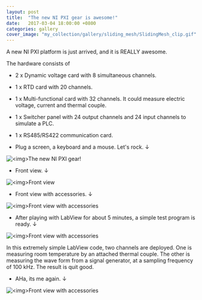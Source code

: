 ```yaml
---
layout: post
title:  "The new NI PXI gear is awesome!"
date:   2017-03-04 18:00:00 +0800
categories: gallery
cover_image: "my_collection/gallery/sliding_mesh/SlidingMesh_clip.gif"
---
```


A new NI PXI platform is just arrived, and it is REALLY awesome. 

The hardware consists of

* 2 x Dynamic voltage card with 8 simultaneous channels. 
* 1 x RTD card with 20 channels.
* 1 x Multi-functional card with 32 channels. It could measure electric voltage, current and thermal couple.
* 1 x Switcher panel with 24 output channels and 24 input channels to simulate a PLC.
* 1 x RS485/RS422 communication card.

* Plug a screen, a keyboard and a mouse. Let's rock. &darr;

<p><img src="{{site.baseurl}}/my_collection/gallery/ni/new-NI-PXI.jpg" alt="<img>The new NI PXI gear!"></p>

* Front view. &darr;

<p><img src="{{site.baseurl}}/my_collection/gallery/ni/without-accessories.jpg" alt="<img>Front view"></p>

* Front view with accessories. &darr;

<p><img src="{{site.baseurl}}/my_collection/gallery/ni/with-accessories.jpg" alt="<img>Front view with accessories"></p>

* After playing with LabView for about 5 minutes, a simple test program is ready. &darr;

<p><img src="{{site.baseurl}}/my_collection/gallery/ni/NI-PXI-with-LabView.jpg" alt="<img>Front view with accessories"></p>

In this extremely simple LabView code, two channels are deployed. One is measuring room temperature by an attached thermal couple. The other is measuring the wave form from a signal generator, at a sampling frequency of 100 kHz. The result is quit good.

* AHa, its me again. &darr;

<p><img src="{{site.baseurl}}/my_collection/gallery/ni/its-me.jpg" alt="<img>Front view with accessories"></p>
